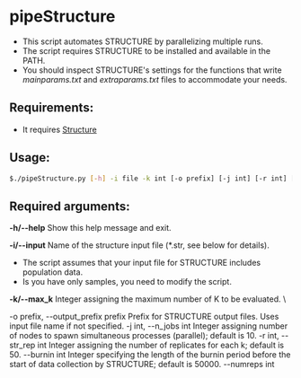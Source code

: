 # pipeStructure
- This script automates STRUCTURE by parallelizing multiple runs. 
- The script requires STRUCTURE to be installed and available in the PATH.
- You should inspect STRUCTURE's settings for the functions that write _mainparams.txt_ and _extraparams.txt_ files to accommodate your needs.

## Requirements:
- It requires [Structure](https://web.stanford.edu/group/pritchardlab/structure_software/release_versions/v2.3.4/html/structure.html)

## Usage:

```bash
$./pipeStructure.py [-h] -i file -k int [-o prefix] [-j int] [-r int] [--burnin int] [--numreps int]
```

## Required arguments:

**-h/--help**  Show this help message and exit.

**-i/--input**  Name of the structure input file (*.str, see below for details).
- The script assumes that your input file for STRUCTURE includes population data.
- Is you have only samples, you need to modify the script.

**-k/--max_k**  Integer assigning the maximum number of K to be evaluated. \
  
  -o prefix, --output_prefix prefix
                        Prefix for STRUCTURE output files. Uses input file name if not specified.
  -j int, --n_jobs int  Integer assigning number of nodes to spawn simultaneous processes (parallel); default is 10.
  -r int, --str_rep int
                        Integer assigning the number of replicates for each k; default is 50.
  --burnin int          Integer specifying the length of the burnin period before the start of data collection by STRUCTURE; default is 50000.
  --numreps int  
